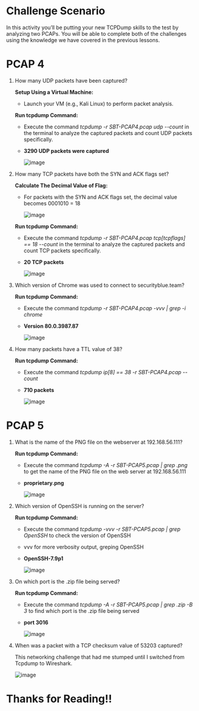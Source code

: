 # Challenge Scenario
In this activity you’ll be putting your new TCPDump skills to the test by analyzing two PCAPs. You will be able to complete both of the challenges using the knowledge we have covered in the previous lessons.
# PCAP 4
1. How many UDP packets have been captured?

   **Setup Using a Virtual Machine:**
   - Launch your VM (e.g., Kali Linux) to perform packet analysis.

   **Run tcpdump Command:**
   - Execute the command *tcpdump -r SBT-PCAP4.pcap udp --count* in the terminal to analyze the captured packets and count UDP packets specifically.
   - **3290 UDP packets were captured**
     
     ![image](https://github.com/ZuanAce/SecurityBlueTeam_challenge/assets/147037911/c538c704-36d9-427f-867e-0e206415fdda)

2. How many TCP packets have both the SYN and ACK flags set?

   **Calculate The Decimal Value of Flag:**
   - For packets with the SYN and ACK flags set, the decimal value becomes 0001010 = 18
     
     ![image](https://github.com/ZuanAce/SecurityBlueTeam_challenge/assets/147037911/c85cadb8-d9ae-4405-9a1c-687e87f368ad)
   
   **Run tcpdump Command:**
   - Execute the command *tcpdump -r SBT-PCAP4.pcap tcp[tcpflags] == 18 --count* in the terminal to analyze the captured packets and count TCP packets specifically.
   - **20 TCP packets**
     
     ![image](https://github.com/ZuanAce/SecurityBlueTeam_challenge/assets/147037911/ca910456-655f-4653-a954-62bb8e41a9b0)

3. Which version of Chrome was used to connect to securityblue.team?

   **Run tcpdump Command:**
   - Execute the command *tcpdump -r SBT-PCAP4.pcap -vvv | grep -i chrome* 
   - **Version 80.0.3987.87**
     
     ![image](https://github.com/ZuanAce/SecurityBlueTeam_challenge/assets/147037911/ae6f761e-821c-4e84-a655-8d7c767e65eb)


5. How many packets have a TTL value of 38?

   **Run tcpdump Command:**
   - Execute the command *tcpdump ip[8] == 38 -r SBT-PCAP4.pcap --count* 
   - **710 packets**
     
     ![image](https://github.com/ZuanAce/SecurityBlueTeam_challenge/assets/147037911/60f95be1-6af6-4a61-b187-a9d4b4b21b86)

# PCAP 5
1. What is the name of the PNG file on the webserver at 192.168.56.111?
   
   **Run tcpdump Command:**
   - Execute the command *tcpdump -A -r SBT-PCAP5.pcap | grep .png* to get the name of the PNG file on the web server at 192.168.56.111
   - **proprietary.png**
     
     ![image](https://github.com/ZuanAce/SecurityBlueTeam_challenge/assets/147037911/30f335c9-decd-4183-a87f-86d85ac26ac1)


2. Which version of OpenSSH is running on the server?

   **Run tcpdump Command:**
   - Execute the command *tcpdump -vvv -r SBT-PCAP5.pcap | grep OpenSSH* to check the version of OpenSSH
   - vvv for more verbosity output, greping OpenSSH
   - **OpenSSH-7.9p1**
     
     ![image](https://github.com/ZuanAce/SecurityBlueTeam_challenge/assets/147037911/791aa4e8-06d6-482d-8e3a-a2578a0ab037)

3. On which port is the .zip file being served?

   **Run tcpdump Command:**
   - Execute the command *tcpdump -A -r SBT-PCAP5.pcap | grep .zip -B 3* to find which port is the .zip file being served
   - **port 3016**
     
     ![image](https://github.com/ZuanAce/SecurityBlueTeam_challenge/assets/147037911/26c7ebc2-78c3-42e1-aa20-1dfc6c26c5d7)

5. When was a packet with a TCP checksum value of 53203 captured?

   This networking challenge that had me stumped until I switched from Tcpdump to Wireshark. 


   ![image](https://github.com/ZuanAce/SecurityBlueTeam_challenge/assets/147037911/70a102c8-ac12-4fdf-b25e-2d1993d01457)
   
   


    
  

# Thanks for Reading!!

